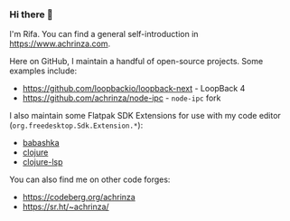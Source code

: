 ### Hi there 👋

I'm Rifa. You can find a general self-introduction in <https://www.achrinza.com>.

Here on GitHub, I maintain a handful of open-source projects. Some examples include:

- https://github.com/loopbackio/loopback-next - LoopBack 4
- https://github.com/achrinza/node-ipc - `node-ipc` fork

I also maintain some Flatpak SDK Extensions for use with my code editor (`org.freedesktop.Sdk.Extension.*`):

- [babashka](https://github.com/achrinza/org.freedesktop.Sdk.Extension.babashka)
- [clojure](https://github.com/achrinza/org.freedesktop.Sdk.Extension.clojure)
- [clojure-lsp](https://github.com/achrinza/org.freedesktop.Sdk.Extension.clojure-lsp)

You can also find me on other code forges:

- https://codeberg.org/achrinza
- https://sr.ht/~achrinza/

<!--
**achrinza/achrinza** is a ✨ _special_ ✨ repository because its `README.md` (this file) appears on your GitHub profile.

Here are some ideas to get you started:

- 🔭 I’m currently working on ...
- 🌱 I’m currently learning ...
- 👯 I’m looking to collaborate on ...
- 🤔 I’m looking for help with ...
- 💬 Ask me about ...
- 📫 How to reach me: ...
- 😄 Pronouns: ...
- ⚡ Fun fact: ...
-->
